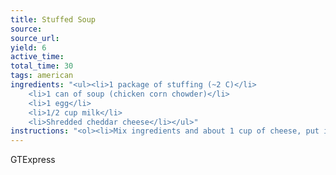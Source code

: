 ```yaml
---
title: Stuffed Soup
source: 
source_url: 
yield: 6
active_time: 
total_time: 30
tags: american
ingredients: "<ul><li>1 package of stuffing (~2 C)</li>
	<li>1 can of soup (chicken corn chowder)</li>
	<li>1 egg</li>
	<li>1/2 cup milk</li>
	<li>Shredded cheddar cheese</li></ul>"
instructions: "<ol><li>Mix ingredients and about 1 cup of cheese, put in glass casserole dish and cover with rest of cheese, bake at 350 for 20-25 mins</li></ol>"
---
```

GTExpress
